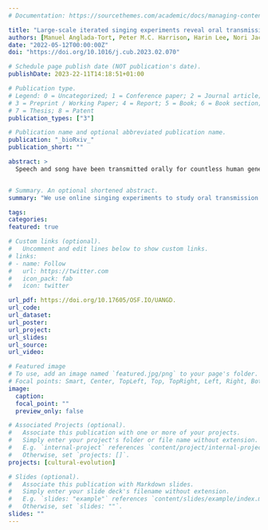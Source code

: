 ```yaml
---
# Documentation: https://sourcethemes.com/academic/docs/managing-content/

title: "Large-scale iterated singing experiments reveal oral transmission mechanisms underlying music evolution"
authors: [Manuel Anglada-Tort, Peter M.C. Harrison, Harin Lee, Nori Jacoby]
date: "2022-05-12T00:00:00Z"
doi: "https://doi.org/10.1016/j.cub.2023.02.070"

# Schedule page publish date (NOT publication's date).
publishDate: 2023-22-11T14:18:51+01:00

# Publication type.
# Legend: 0 = Uncategorized; 1 = Conference paper; 2 = Journal article;
# 3 = Preprint / Working Paper; 4 = Report; 5 = Book; 6 = Book section;
# 7 = Thesis; 8 = Patent
publication_types: ["3"]

# Publication name and optional abbreviated publication name.
publication: "_bioRxiv_"
publication_short: ""

abstract: >
  Speech and song have been transmitted orally for countless human generations, changing over time under the influence of biological, cognitive, and cultural pressures. Cross-cultural regularities and diversities in human song are thought to emerge from this transmission process, but testing how underlying mechanisms contribute to musical structures remains a key challenge. Here, we introduce an automatic online pipeline that streamlines large-scale cultural transmission experiments using a sophisticated and naturalistic modality: singing. We quantify the evolution of 3,424 melodies orally transmitted across 1,797 participants in the United States and India. This approach produces a high-resolution characterization of how oral transmission shapes melody, revealing the emergence of structures that are consistent with widespread musical features observed cross-culturally (small pitch sets, small pitch intervals, and arch-shaped melodic contours). We show how the emergence of these structures is constrained by individual biases in our participants—vocal constraints, working memory, and cultural exposure—which determine the size, shape, and complexity of evolving melodies. However, their ultimate effect on population-level structures depends on social dynamics taking place during cultural transmission. When participants recursively imitate their own productions (individual transmission), musical structures evolve slowly and heterogeneously, reflecting idiosyncratic musical biases. When participants instead imitate others’ productions (social transmission), melodies rapidly shift toward homogeneous structures, reflecting shared structural biases that may underpin cross-cultural variation. These results provide the first quantitative characterization of the rich collection of biases that oral transmission imposes on music evolution, giving us a new understanding of how human song structures emerge via cultural transmission.


# Summary. An optional shortened abstract.
summary: "We use online singing experiments to study oral transmission mechanisms in US and Indian participants. The results show how individual participant biases—vocal, cognitive, and cultural—shape the evolution of musical structures but that social biases are crucial for determining differences and similarities in resulting structures."

tags:
categories: 
featured: true

# Custom links (optional).
#   Uncomment and edit lines below to show custom links.
# links:
# - name: Follow
#   url: https://twitter.com
#   icon_pack: fab
#   icon: twitter

url_pdf: https://doi.org/10.17605/OSF.IO/UANGD.
url_code: 
url_dataset: 
url_poster:
url_project:
url_slides:
url_source:
url_video:

# Featured image
# To use, add an image named `featured.jpg/png` to your page's folder. 
# Focal points: Smart, Center, TopLeft, Top, TopRight, Left, Right, BottomLeft, Bottom, BottomRight.
image:
  caption:
  focal_point: ""
  preview_only: false

# Associated Projects (optional).
#   Associate this publication with one or more of your projects.
#   Simply enter your project's folder or file name without extension.
#   E.g. `internal-project` references `content/project/internal-project/index.md`.
#   Otherwise, set `projects: []`.
projects: [cultural-evolution]

# Slides (optional).
#   Associate this publication with Markdown slides.
#   Simply enter your slide deck's filename without extension.
#   E.g. `slides: "example"` references `content/slides/example/index.md`.
#   Otherwise, set `slides: ""`.
slides: ""
---
```


